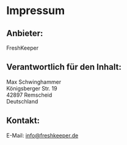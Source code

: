 # Impressum

## Anbieter:
FreshKeeper

## Verantwortlich für den Inhalt:  
Max Schwinghammer  
Königsberger Str. 19  
42897 Remscheid  
Deutschland

## Kontakt:
E-Mail: info@freshkeeper.de
